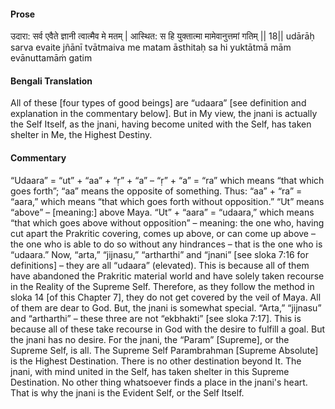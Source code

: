 #### Prose 

उदारा: सर्व एवैते ज्ञानी त्वात्मैव मे मतम् |
आस्थित: स हि युक्तात्मा मामेवानुत्तमां गतिम् || 18||
udārāḥ sarva evaite jñānī tvātmaiva me matam
āsthitaḥ sa hi yuktātmā mām evānuttamāṁ gatim

 #### Bengali Translation 

All of these [four types of good beings] are “udaara” [see definition and explanation in the commentary below]. But in My view, the jnani is actually the Self Itself, as the jnani, having become united with the Self, has taken shelter in Me, the Highest Destiny.

 #### Commentary 

“Udaara” = “ut” + “aa” + “ṛ” + “a” – “ṛ” + “a” = “ra” which means “that which goes forth”; “aa” means the opposite of something. Thus: “aa” + “ra” = “aara,” which means “that which goes forth without opposition.” “Ut” means “above” – [meaning:] above Maya. “Ut” + “aara” = “udaara,” which means “that which goes above without opposition” – meaning: the one who, having cut apart the Prakritic covering, comes up above, or can come up above – the one who is able to do so without any hindrances – that is the one who is “udaara.” Now, “arta,” “jijnasu,” “artharthi” and “jnani” [see sloka 7:16 for definitions] – they are all “udaara” (elevated). This is because all of them have abandoned the Prakritic material world and have solely taken recourse in the Reality of the Supreme Self. Therefore, as they follow the method in sloka 14 [of this Chapter 7], they do not get covered by the veil of Maya. All of them are dear to God. But, the jnani is somewhat special. “Arta,” “jijnasu” and “artharthi” – these three are not “ekbhakti” [see sloka 7:17]. This is because all of these take recourse in God  with the desire to fulfill a goal. But the jnani has no desire. For the jnani, the “Param” [Supreme], or the Supreme Self, is all. The Supreme Self Parambrahman [Supreme Absolute] is the Highest Destination. There is no other destination beyond It. The jnani, with mind united in the Self, has taken shelter in this Supreme Destination. No other thing whatsoever finds a place in the jnani's heart. That is why the jnani is the Evident Self, or the Self Itself. 